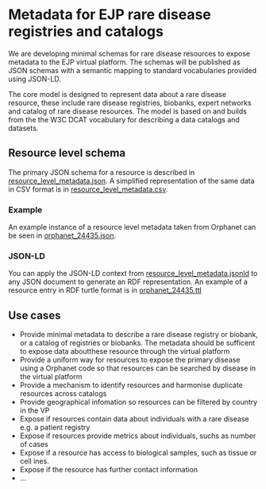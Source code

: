 # Metadata for EJP rare disease registries and catalogs

We are developing minimal schemas for rare disease resources to expose metadata to the EJP virtual platform.
The schemas will be published as JSON schemas with a semantic mapping to standard vocabularies provided using JSON-LD.

The core model is designed to represent data about a rare disease resource, these include rare disease registries, biobanks, expert networks and catalog of rare disease resources. The model is based on and builds from the
the W3C DCAT vocabulary for describing a data catalogs and datasets.

## Resource level schema

The primary JSON schema for a resource is described in [resource_level_metadata.json](resource_level_metadata.json).
A simplified representation of the same data in CSV format is in [resource_level_metadata.csv](resource_level_metadata.csv).


### Example

An example instance of a resource level metadata taken from Orphanet can be seen in [orphanet_24435.json](examples/orphanet_24435.json).

### JSON-LD

You can apply the JSON-LD context from [resource_level_metadata.jsonld](resource_level_metadata.jsonld) to any JSON document to generate an RDF representation. An example of a resource entry in
RDF turtle format is in [orphanet_24435.ttl](examples/orphanet_24435.ttl)

## Use cases



* Provide minimal metadata to describe a rare disease registry or biobank, or a catalog of registries or biobanks. The metadata should
be sufficent to expose data aboutthese resource through the virtual platform
* Provide a uniform way for resources to expose the primary disease using a Orphanet code so that resources can be searched by disease in the virtual platform
* Provide a mechanism to identify resources and harmonise duplicate resources across catalogs
* Provide geographical infomation so resources can be filtered by country in the VP
* Expose if resources contain data about individuals with a rare disease e.g. a patient registry
* Expose if resources provide metrics about individuals, suchs as number of cases
* Expose if a resource has access to biological samples, such as tissue or cell ines.
* Expose if the resource has further contact information
* ...
